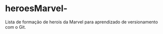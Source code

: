 # heroesMarvel-
Lista de formação de herois da Marvel para aprendizado de versionamento com o Git. 
